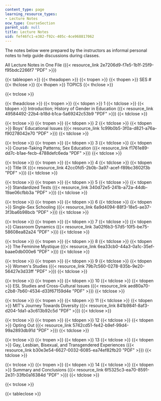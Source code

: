 ```yaml
---
content_type: page
learning_resource_types:
- Lecture Notes
ocw_type: CourseSection
parent_uid: null
title: Lecture Notes
uid: fef46fc1-e382-f92c-405c-4ce968817062
---
```


The notes below were prepared by the instructors as informal personal notes to help guide discussions during classes.

All Lecture Notes in One File ({{< resource_link 2e7206d9-f7e5-1b1f-25f9-f95bdc2266f7 "PDF" >}})

{{< tableopen >}}
{{< theadopen >}}
{{< tropen >}}
{{< thopen >}}
SES #
{{< thclose >}}
{{< thopen >}}
TOPICS
{{< thclose >}}

{{< trclose >}}

{{< theadclose >}}
{{< tropen >}}
{{< tdopen >}}
1
{{< tdclose >}}
{{< tdopen >}}
Introduction; History of Gender in Education ({{< resource_link 49584492-22b4-b18d-b1ca-5a69242c53b9 "PDF" >}})
{{< tdclose >}}

{{< trclose >}}
{{< tropen >}}
{{< tdopen >}}
2
{{< tdclose >}}
{{< tdopen >}}
Boys' Educational Issues ({{< resource_link 1c99b0b5-3f0a-d821-a76a-f90278042e70 "PDF" >}})
{{< tdclose >}}

{{< trclose >}}
{{< tropen >}}
{{< tdopen >}}
3
{{< tdclose >}}
{{< tdopen >}}
Course-Taking Patterns; Sex Education ({{< resource_link f1761e89-dd7c-b1ae-fecb-4788defc6eda "PDF" >}})
{{< tdclose >}}

{{< trclose >}}
{{< tropen >}}
{{< tdopen >}}
4
{{< tdclose >}}
{{< tdopen >}}
Title IX ({{< resource_link 42cc0fd5-2b0b-3a97-acef-f89bc3602f3b "PDF" >}})
{{< tdclose >}}

{{< trclose >}}
{{< tropen >}}
{{< tdopen >}}
5
{{< tdclose >}}
{{< tdopen >}}
Standardized Tests ({{< resource_link 340d72e5-241b-a72a-44db-19ae06cfbb3a "PDF" >}})
{{< tdclose >}}

{{< trclose >}}
{{< tropen >}}
{{< tdopen >}}
6
{{< tdclose >}}
{{< tdopen >}}
Single-Sex Schooling ({{< resource_link 6a9d4094-88f3-18e5-ae37-3f3ba6b98bcb "PDF" >}})
{{< tdclose >}}

{{< trclose >}}
{{< tropen >}}
{{< tdopen >}}
7
{{< tdclose >}}
{{< tdopen >}}
Classroom Dynamics ({{< resource_link 3a02f6b3-57d5-10f5-be75-58608ea82a24 "PDF" >}})
{{< tdclose >}}

{{< trclose >}}
{{< tropen >}}
{{< tdopen >}}
8
{{< tdclose >}}
{{< tdopen >}}
The Feminine Mystique ({{< resource_link 6ea33cb0-44a3-0a1c-35ef-baae0db000e6 "PDF" >}})
{{< tdclose >}}

{{< trclose >}}
{{< tropen >}}
{{< tdopen >}}
9
{{< tdclose >}}
{{< tdopen >}}
Women's Studies ({{< resource_link 79b7c560-0278-835b-9e20-56427e3d33ff "PDF" >}})
{{< tdclose >}}

{{< trclose >}}
{{< tropen >}}
{{< tdopen >}}
10
{{< tdclose >}}
{{< tdopen >}}
ESL Studies and Cross-Cultural Issues ({{< resource_link aed80a70-c2b8-7b60-4534-d33f67159d4e "PDF" >}})
{{< tdclose >}}

{{< trclose >}}
{{< tropen >}}
{{< tdopen >}}
11
{{< tdclose >}}
{{< tdopen >}}
MIT's Journey Towards Diversity ({{< resource_link 841b984f-8af3-d204-1da1-a3c613b92c5d "PDF" >}})
{{< tdclose >}}

{{< trclose >}}
{{< tropen >}}
{{< tdopen >}}
12
{{< tdclose >}}
{{< tdopen >}}
Opting Out ({{< resource_link 5742cd51-fe42-b9ef-99d4-99a2893db91d "PDF" >}})
{{< tdclose >}}

{{< trclose >}}
{{< tropen >}}
{{< tdopen >}}
13
{{< tdclose >}}
{{< tdopen >}}
Gay, Lesbian, Bisexual, and Transgendered Experiences ({{< resource_link b30e3e54-6627-0032-6085-ea74ef82fb20 "PDF" >}})
{{< tdclose >}}

{{< trclose >}}
{{< tropen >}}
{{< tdopen >}}
14
{{< tdclose >}}
{{< tdopen >}}
Summary and Conclusions ({{< resource_link 6f5325c3-ea70-8591-2e31-33fb0a16384d "PDF" >}})
{{< tdclose >}}

{{< trclose >}}

{{< tableclose >}}
